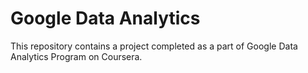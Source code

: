 # Google Data Analytics
This repository contains a project completed as a part of Google Data Analytics Program on Coursera.
